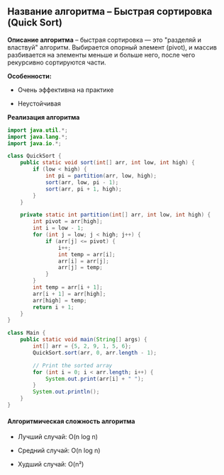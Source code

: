 ## Название алгоритма – Быстрая сортировка (Quick Sort)

**Описание алгоритма** – быстрая сортировка — это "разделяй и властвуй" алгоритм. Выбирается опорный элемент (pivot), и массив разбивается на элементы меньше и больше него, после чего рекурсивно сортируются части.

**Особенности:**

- Очень эффективна на практике

- Неустойчивая

**Реализация алгоритма**
```java
import java.util.*;
import java.lang.*;
import java.io.*;

class QuickSort {
    public static void sort(int[] arr, int low, int high) {
        if (low < high) {
            int pi = partition(arr, low, high);
            sort(arr, low, pi - 1);
            sort(arr, pi + 1, high);
        }
    }

    private static int partition(int[] arr, int low, int high) {
        int pivot = arr[high];
        int i = low - 1;
        for (int j = low; j < high; j++) {
            if (arr[j] <= pivot) {
                i++;
                int temp = arr[i];
                arr[i] = arr[j];
                arr[j] = temp;
            }
        }
        int temp = arr[i + 1];
        arr[i + 1] = arr[high];
        arr[high] = temp;
        return i + 1;
    }
}

class Main {
    public static void main(String[] args) {
        int[] arr = {5, 2, 9, 1, 5, 6};
        QuickSort.sort(arr, 0, arr.length - 1);

        // Print the sorted array
        for (int i = 0; i < arr.length; i++) {
            System.out.print(arr[i] + " ");
        }
        System.out.println();
    }
}
```
#### Алгоритмическая сложность алгоритма 

- Лучший случай: O(n log n)

- Средний случай: O(n log n)

- Худший случай: O(n²)
